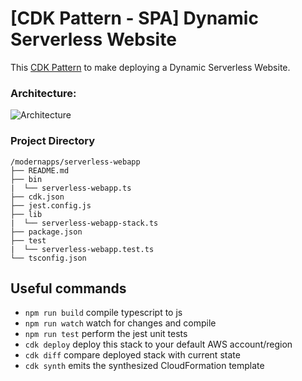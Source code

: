 # [CDK Pattern - SPA] Dynamic Serverless Website

This [CDK Pattern](https://cdkpatterns.com/patterns/) to make deploying a Dynamic Serverless Website.

### Architecture:
![Architecture](https://github.com/nnthanh101/modernapps/raw/main/README/images/serverless-webapp-architecture.png)

### Project Directory

```
/modernapps/serverless-webapp
├── README.md
├── bin
|  └── serverless-webapp.ts
├── cdk.json
├── jest.config.js
├── lib
|  └── serverless-webapp-stack.ts
├── package.json
├── test
|  └── serverless-webapp.test.ts
└── tsconfig.json
```

## Useful commands

 * `npm run build`   compile typescript to js
 * `npm run watch`   watch for changes and compile
 * `npm run test`    perform the jest unit tests
 * `cdk deploy`      deploy this stack to your default AWS account/region
 * `cdk diff`        compare deployed stack with current state
 * `cdk synth`       emits the synthesized CloudFormation template
